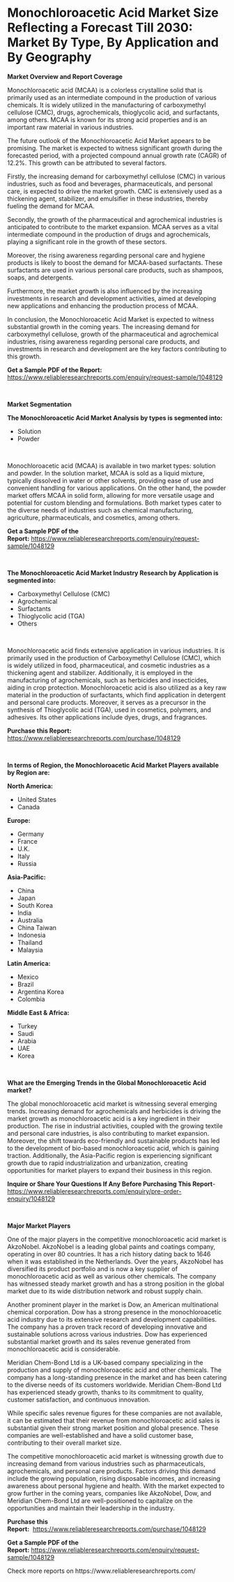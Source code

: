 <p><h1>Monochloroacetic Acid Market Size Reflecting a Forecast Till 2030: Market By Type, By Application and By Geography</h1></p><p><strong>Market Overview and Report Coverage</strong></p>
<p><p>Monochloroacetic acid (MCAA) is a colorless crystalline solid that is primarily used as an intermediate compound in the production of various chemicals. It is widely utilized in the manufacturing of carboxymethyl cellulose (CMC), drugs, agrochemicals, thioglycolic acid, and surfactants, among others. MCAA is known for its strong acid properties and is an important raw material in various industries.</p><p>The future outlook of the Monochloroacetic Acid Market appears to be promising. The market is expected to witness significant growth during the forecasted period, with a projected compound annual growth rate (CAGR) of 12.2%. This growth can be attributed to several factors.</p><p>Firstly, the increasing demand for carboxymethyl cellulose (CMC) in various industries, such as food and beverages, pharmaceuticals, and personal care, is expected to drive the market growth. CMC is extensively used as a thickening agent, stabilizer, and emulsifier in these industries, thereby fueling the demand for MCAA.</p><p>Secondly, the growth of the pharmaceutical and agrochemical industries is anticipated to contribute to the market expansion. MCAA serves as a vital intermediate compound in the production of drugs and agrochemicals, playing a significant role in the growth of these sectors.</p><p>Moreover, the rising awareness regarding personal care and hygiene products is likely to boost the demand for MCAA-based surfactants. These surfactants are used in various personal care products, such as shampoos, soaps, and detergents.</p><p>Furthermore, the market growth is also influenced by the increasing investments in research and development activities, aimed at developing new applications and enhancing the production process of MCAA.</p><p>In conclusion, the Monochloroacetic Acid Market is expected to witness substantial growth in the coming years. The increasing demand for carboxymethyl cellulose, growth of the pharmaceutical and agrochemical industries, rising awareness regarding personal care products, and investments in research and development are the key factors contributing to this growth.</p></p>
<p><strong>Get a Sample PDF of the Report:</strong> <a href="https://www.reliableresearchreports.com/enquiry/request-sample/1048129">https://www.reliableresearchreports.com/enquiry/request-sample/1048129</a></p>
<p>&nbsp;</p>
<p><strong>Market Segmentation</strong></p>
<p><strong>The Monochloroacetic Acid Market Analysis by types is segmented into:</strong></p>
<p><ul><li>Solution</li><li>Powder</li></ul></p>
<p>&nbsp;</p>
<p><p>Monochloroacetic acid (MCAA) is available in two market types: solution and powder. In the solution market, MCAA is sold as a liquid mixture, typically dissolved in water or other solvents, providing ease of use and convenient handling for various applications. On the other hand, the powder market offers MCAA in solid form, allowing for more versatile usage and potential for custom blending and formulations. Both market types cater to the diverse needs of industries such as chemical manufacturing, agriculture, pharmaceuticals, and cosmetics, among others.</p></p>
<p><strong>Get a Sample PDF of the Report:</strong>&nbsp;<a href="https://www.reliableresearchreports.com/enquiry/request-sample/1048129">https://www.reliableresearchreports.com/enquiry/request-sample/1048129</a></p>
<p>&nbsp;</p>
<p><strong>The Monochloroacetic Acid Market Industry Research by Application is segmented into:</strong></p>
<p><ul><li>Carboxymethyl Cellulose (CMC)</li><li>Agrochemical</li><li>Surfactants</li><li>Thioglycolic acid (TGA)</li><li>Others</li></ul></p>
<p>&nbsp;</p>
<p><p>Monochloroacetic acid finds extensive application in various industries. It is primarily used in the production of Carboxymethyl Cellulose (CMC), which is widely utilized in food, pharmaceutical, and cosmetic industries as a thickening agent and stabilizer. Additionally, it is employed in the manufacturing of agrochemicals, such as herbicides and insecticides, aiding in crop protection. Monochloroacetic acid is also utilized as a key raw material in the production of surfactants, which find application in detergent and personal care products. Moreover, it serves as a precursor in the synthesis of Thioglycolic acid (TGA), used in cosmetics, polymers, and adhesives. Its other applications include dyes, drugs, and fragrances.</p></p>
<p><strong>Purchase this Report:</strong>&nbsp; <a href="https://www.reliableresearchreports.com/purchase/1048129">https://www.reliableresearchreports.com/purchase/1048129</a></p>
<p>&nbsp;</p>
<p><strong>In terms of Region, the Monochloroacetic Acid Market Players available by Region are:</strong></p>
<p>
    <p> <strong> North America: </strong>
        <ul>
            <li>United States</li>
            <li>Canada</li>
        </ul>
        </p> 
    <p> <strong> Europe: </strong>
        <ul>
            <li>Germany</li>
            <li>France</li>
            <li>U.K.</li>
            <li>Italy</li>
            <li>Russia</li>
        </ul>
        </p> 
    <p> <strong> Asia-Pacific: </strong>
        <ul>
            <li>China</li>
            <li>Japan</li>
            <li>South Korea</li>
            <li>India</li>
            <li>Australia</li>
            <li>China Taiwan</li>
            <li>Indonesia</li>
            <li>Thailand</li>
            <li>Malaysia</li>
        </ul>
        </p> 
    <p> <strong> Latin America: </strong>
        <ul>
            <li>Mexico</li>
            <li>Brazil</li>
            <li>Argentina Korea</li>
            <li>Colombia</li>
        </ul>
        </p> 
    <p> <strong> Middle East & Africa: </strong>
        <ul>
            <li>Turkey</li>
            <li>Saudi</li>
            <li>Arabia</li>
            <li>UAE</li>
            <li>Korea</li>
        </ul>
    </p>
    </p>
<p>&nbsp;</p>
<p><strong>What are the Emerging Trends in the Global Monochloroacetic Acid market?</strong></p>
<p><p>The global monochloroacetic acid market is witnessing several emerging trends. Increasing demand for agrochemicals and herbicides is driving the market growth as monochloroacetic acid is a key ingredient in their production. The rise in industrial activities, coupled with the growing textile and personal care industries, is also contributing to market expansion. Moreover, the shift towards eco-friendly and sustainable products has led to the development of bio-based monochloroacetic acid, which is gaining traction. Additionally, the Asia-Pacific region is experiencing significant growth due to rapid industrialization and urbanization, creating opportunities for market players to expand their business in this region.</p></p>
<p><strong>Inquire or Share Your Questions If Any Before Purchasing This Report</strong>- <a href="https://www.reliableresearchreports.com/enquiry/pre-order-enquiry/1048129">https://www.reliableresearchreports.com/enquiry/pre-order-enquiry/1048129</a></p>
<p>&nbsp;</p>
<p><strong>Major Market Players</strong></p>
<p><p>One of the major players in the competitive monochloroacetic acid market is AkzoNobel. AkzoNobel is a leading global paints and coatings company, operating in over 80 countries. It has a rich history dating back to 1646 when it was established in the Netherlands. Over the years, AkzoNobel has diversified its product portfolio and is now a key supplier of monochloroacetic acid as well as various other chemicals. The company has witnessed steady market growth and has a strong position in the global market due to its wide distribution network and robust supply chain.</p><p>Another prominent player in the market is Dow, an American multinational chemical corporation. Dow has a strong presence in the monochloroacetic acid industry due to its extensive research and development capabilities. The company has a proven track record of developing innovative and sustainable solutions across various industries. Dow has experienced substantial market growth and its sales revenue generated from monochloroacetic acid is considerable.</p><p>Meridian Chem-Bond Ltd is a UK-based company specializing in the production and supply of monochloroacetic acid and other chemicals. The company has a long-standing presence in the market and has been catering to the diverse needs of its customers worldwide. Meridian Chem-Bond Ltd has experienced steady growth, thanks to its commitment to quality, customer satisfaction, and continuous innovation.</p><p>While specific sales revenue figures for these companies are not available, it can be estimated that their revenue from monochloroacetic acid sales is substantial given their strong market position and global presence. These companies are well-established and have a solid customer base, contributing to their overall market size.</p><p>The competitive monochloroacetic acid market is witnessing growth due to increasing demand from various industries such as pharmaceuticals, agrochemicals, and personal care products. Factors driving this demand include the growing population, rising disposable incomes, and increasing awareness about personal hygiene and health. With the market expected to grow further in the coming years, companies like AkzoNobel, Dow, and Meridian Chem-Bond Ltd are well-positioned to capitalize on the opportunities and maintain their leadership in the industry.</p></p>
<p><strong>Purchase this Report:</strong>&nbsp;&nbsp;<a href="https://www.reliableresearchreports.com/purchase/1048129">https://www.reliableresearchreports.com/purchase/1048129</a></p>
<p></p>
<p><strong>Get a Sample PDF of the Report:</strong>&nbsp;<a href="https://www.reliableresearchreports.com/enquiry/request-sample/1048129">https://www.reliableresearchreports.com/enquiry/request-sample/1048129</a></p>
<p>Check more reports on https://www.reliableresearchreports.com/</p>
